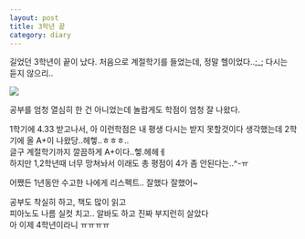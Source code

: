```yaml
---
layout: post
title: 3학년 끝
category: diary
---
```

길었던 3학년이 끝이 났다.
처음으로 계절학기를 들었는데, 정말 헬이었다..;_; 다시는 듣지 않으리..

![](__imgUrl__/1.jpg)

공부를 엄청 열심히 한 건 아니었는데 놀랍게도 학점이 엄청 잘 나왔다.

1학기에 4.33 받고나서, 아 이런학점은 내 평생 다시는 받지 못할것이다 생각했는데
2학기에 올 A+이 나왔당..헤헿..ㅎㅎㅎ..<br>
글구 계절학기까지 깔끔하게 A+이다..헿.헤헤ㅔ<br>
하지만 1,2학년때 너무 망쳐놔서 이래도 총 평점이 4가 좀 안된다는..^-ㅠ

어쨌든 1년동안 수고한 나에게 리스펙트.. 잘했다 잘했어~

공부도 착실히 하고, 책도 많이 읽고<br>
피아노도 나름 실컷 치고.. 알바도 하고 진짜 부지런히 살았다<br>
아 이제 4학년이라니 ㅠㅠㅠㅠ